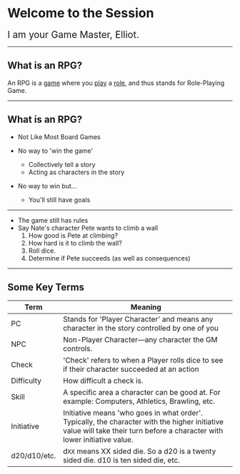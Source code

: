 # Welcome to the Session

<span style="font-size:1.5em;">I am your Game Master, Elliot.</span> 


--- 

## What is an RPG?
An RPG is a <u>game</u> where you <u>play</u> a <u>role</u>, and thus stands for Role-Playing Game. 

---
## What is an RPG?
- Not Like Most Board Games
- No way to 'win the game'
	- Collectively tell a story
	- Acting as characters in the story

- No way to win but…
	- You'll still have goals

---

- The game still has rules
- Say Nate's character Pete wants to climb a wall
	1. How good is Pete at climbing?
	2. How hard is it to climb the wall?
	3. Roll dice.
	4. Determine if Pete succeeds (as well as consequences)

---

## Some Key Terms

| Term | Meaning |
| --- | --- |
| PC | Stands for 'Player Character' and means any character in the story controlled by one of you |
| NPC | Non-Player Character—any character the GM controls. |
| Check | 'Check' refers to when a Player rolls dice to see if their character succeeded at an action |
| Difficulty | How difficult a check is. |
| Skill | A specific area a character can be good at. For example: Computers, Athletics, Brawling, etc. |
| Initiative | Initiative means 'who goes in what order'. Typically, the character with the higher initiative value will take their turn before a character with lower initiative value. |
| d20/d10/etc. | d`XX` means XX sided die. So a d20 is a twenty sided die. d10 is ten sided die, etc. |

